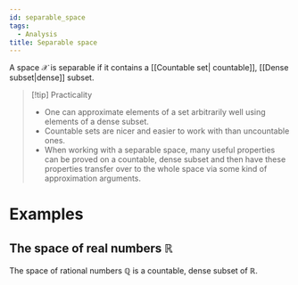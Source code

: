 ```yaml
---
id: separable_space
tags:
  - Analysis
title: Separable space
---
```


A space $\mathcal{X}$ is separable if it contains a [[Countable set| countable]], [[Dense subset|dense]] subset. 

> [!tip] Practicality
> * One can approximate elements of a set arbitrarily well using elements of a dense subset.
> * Countable sets are nicer and easier to work with than uncountable ones.
> * When working with a separable space, many useful properties can be proved on a countable, dense subset and then have these properties transfer over to the whole space via some kind of approximation arguments.

# Examples

## The space of real numbers $\mathbb{R}$

The space of rational numbers $\mathbb{Q}$ is a countable, dense subset of $\mathbb{R}$.


